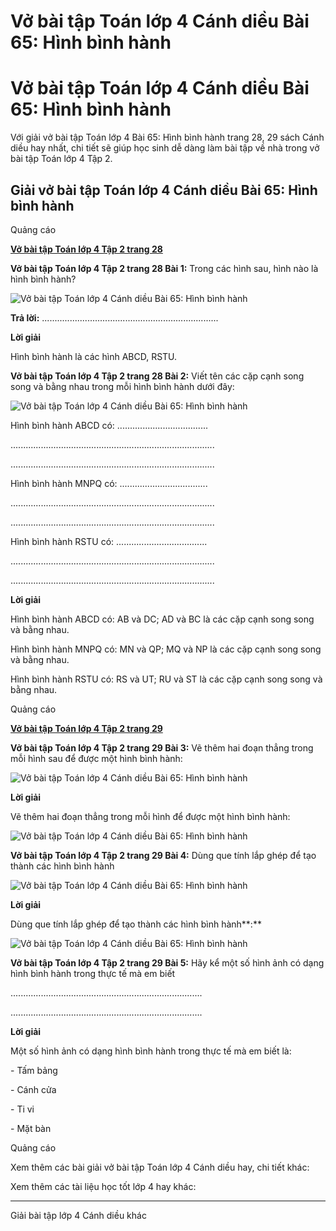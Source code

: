 # Vở bài tập Toán lớp 4 Cánh diều Bài 65: Hình bình hành

# Vở bài tập Toán lớp 4 Cánh diều Bài 65: Hình bình hành

Với giải vở bài tập Toán lớp 4 Bài 65: Hình bình hành trang 28, 29 sách Cánh diều hay nhất, chi tiết sẽ giúp học sinh dễ dàng làm bài tập về nhà trong vở bài tập Toán lớp 4 Tập 2.

## Giải vở bài tập Toán lớp 4 Cánh diều Bài 65: Hình bình hành

Quảng cáo

[**Vở bài tập Toán lớp 4 Tập 2 trang 28**](https://vietjack.com/vbt-toan-4-cd/vbt-toan-lop-4-tap-2-trang-28-canh-dieu.jsp)

**Vở bài tập Toán lớp 4 Tập 2 trang 28 Bài 1:** Trong các hình sau, hình nào là hình bình hành?

![Vở bài tập Toán lớp 4 Cánh diều Bài 65: Hình bình hành](https://vietjack.com/vbt-toan-4-cd/images/bai-65-hinh-binh-hanh-203122.PNG)

**Trả lời:** ......................................................................

**Lời giải**

Hình bình hành là các hình ABCD, RSTU.

**Vở bài tập Toán lớp 4 Tập 2 trang 28 Bài 2:** Viết tên các cặp cạnh song song và bằng nhau trong mỗi hình bình hành dưới đây:

![Vở bài tập Toán lớp 4 Cánh diều Bài 65: Hình bình hành](https://vietjack.com/vbt-toan-4-cd/images/bai-65-hinh-binh-hanh-203123.PNG)

Hình bình hành ABCD có: ....................................

.................................................................................

.................................................................................

Hình bình hành MNPQ có: ...................................

.................................................................................

.................................................................................

Hình bình hành RSTU có: ....................................

.................................................................................

.................................................................................

**Lời giải**

Hình bình hành ABCD có: AB và DC; AD và BC là các cặp cạnh song song và bằng nhau.

Hình bình hành MNPQ có: MN và QP; MQ và NP là các cặp cạnh song song và bằng nhau.

Hình bình hành RSTU có: RS và UT; RU và ST là các cặp cạnh song song và bằng nhau.

Quảng cáo

[**Vở bài tập Toán lớp 4 Tập 2 trang 29**](https://vietjack.com/vbt-toan-4-cd/vbt-toan-lop-4-tap-2-trang-29-canh-dieu.jsp)

**Vở bài tập Toán lớp 4 Tập 2 trang 29 Bài 3:** Vẽ thêm hai đoạn thẳng trong mỗi hình sau để được một hình bình hành:

![Vở bài tập Toán lớp 4 Cánh diều Bài 65: Hình bình hành](https://vietjack.com/vbt-toan-4-cd/images/bai-65-hinh-binh-hanh-203125.PNG)

**Lời giải**

Vẽ thêm hai đoạn thẳng trong mỗi hình để được một hình bình hành:

![Vở bài tập Toán lớp 4 Cánh diều Bài 65: Hình bình hành](https://vietjack.com/vbt-toan-4-cd/images/bai-65-hinh-binh-hanh-203126.PNG)

**Vở bài tập Toán lớp 4 Tập 2 trang 29 Bài 4:** Dùng que tính lắp ghép để tạo thành các hình bình hành

![Vở bài tập Toán lớp 4 Cánh diều Bài 65: Hình bình hành](https://vietjack.com/vbt-toan-4-cd/images/bai-65-hinh-binh-hanh-203127.PNG)

**Lời giải**

Dùng que tính lắp ghép để tạo thành các hình bình hành**:**

![Vở bài tập Toán lớp 4 Cánh diều Bài 65: Hình bình hành](https://vietjack.com/vbt-toan-4-cd/images/bai-65-hinh-binh-hanh-203128.PNG)

**Vở bài tập Toán lớp 4 Tập 2 trang 29 Bài 5:** Hãy kể một số hình ảnh có dạng hình bình hành trong thực tế mà em biết

............................................................................

............................................................................

**Lời giải**

Một số hình ảnh có dạng hình bình hành trong thực tế mà em biết là:

\- Tấm bảng

\- Cánh cửa

\- Ti vi

\- Mặt bàn

Quảng cáo

Xem thêm các bài giải vở bài tập Toán lớp 4 Cánh diều hay, chi tiết khác:

Xem thêm các tài liệu học tốt lớp 4 hay khác:

* * *

Giải bài tập lớp 4 Cánh diều khác
